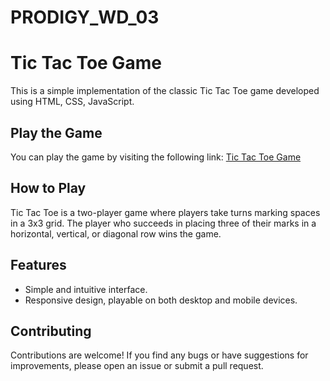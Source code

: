 # PRODIGY_WD_03
# Tic Tac Toe Game

This is a simple implementation of the classic Tic Tac Toe game developed using HTML, CSS, JavaScript.

## Play the Game

You can play the game by visiting the following link: [Tic Tac Toe Game](https://saketh-reddy-bejadi.github.io/PRODIGY_WD_04/)

## How to Play

Tic Tac Toe is a two-player game where players take turns marking spaces in a 3x3 grid. The player who succeeds in placing three of their marks in a horizontal, vertical, or diagonal row wins the game.

## Features

- Simple and intuitive interface.
- Responsive design, playable on both desktop and mobile devices.

## Contributing

Contributions are welcome! If you find any bugs or have suggestions for improvements, please open an issue or submit a pull request.
